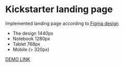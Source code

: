# Kickstarter landing page

Implemented landing page according to [Figma design](https://www.figma.com/file/5jdcVOv7NiA0l0HGfqEyHC/%E2%84%9611-(kickstarter)-(Copy)?node-id=0%3A1) 
- The design 1440px
- Notebook 1280px
- Tablet 768px
- Mobile (> 320px)

[DEMO LINK](https://artemiikab.github.io/Kickstarter/)

